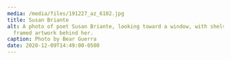 ```yaml
---
media: /media/files/191227_az_6102.jpg
title: Susan Briante
alt: A photo of poet Susan Briante, looking toward a window, with shelving and a
  framed artwork behind her.
caption: Photo by Bear Guerra
date: 2020-12-09T14:49:00-0500
---
```


